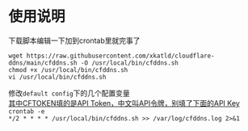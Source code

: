 # 使用说明
下载脚本编辑一下加到crontab里就完事了  
```
wget https://raw.githubusercontent.com/xkatld/cloudflare-ddns/main/cfddns.sh -O /usr/local/bin/cfddns.sh
chmod +x /usr/local/bin/cfddns.sh
vi /usr/local/bin/cfddns.sh
```  
修改`default config`下的几个配置变量  
[其中CFTOKEN填的是API Token，中文叫API令牌，别填了下面的API Key](https://dash.cloudflare.com/profile/api-tokens)  
`crontab -e`  
`*/2 * * * * /usr/local/bin/cfddns.sh >> /var/log/cfddns.log 2>&1`  
